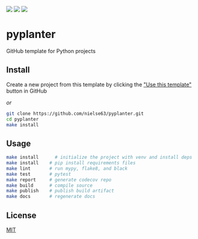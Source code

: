 [![](https://codecov.io/gh/nielse63/pyplanter/branch/master/graph/badge.svg)](https://codecov.io/gh/nielse63/pyplanter)
[![](https://img.shields.io/pypi/v/pyplanter.svg)](https://pypi.org/project/pyplanter/)
[![](https://img.shields.io/pypi/l/pyplanter.svg)](https://github.com/nielse63/pyplanter)

# pyplanter

GitHub template for Python projects

## Install

Create a new project from this template by clicking the ["Use this template"](https://github.com/nielse63/pyplanter/generate) button in GitHub

_or_

```bash
git clone https://github.com/nielse63/pyplanter.git
cd pyplanter
make install
```

## Usage

```bash
make install      # initialize the project with venv and install deps
make install    # pip install requirements files
make lint       # run mypy, flake8, and black
make test       # pytest
make report     # generate codecov repo
make build      # compile source
make publish    # publish build artifact
make docs       # regenerate docs
```

## License

[MIT](LICENSE)
